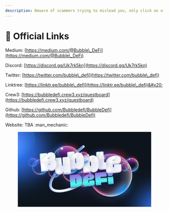 ```yaml
---
description: Beware of scammers trying to mislead you, only click on official links!
---
```


# 🔗 Official Links

Medium: [https://medium.com/@Bubble\_DeFi](https://medium.com/@Bubble\_DeFi)

Discord: [https://discord.gg/Uk7rk5kn](https://discord.gg/Uk7rk5kn)

Twitter: [https://twitter.com/bubble\_defi](https://twitter.com/bubble\_defi)

Linktree: [https://linktr.ee/bubble\_defi](https://linktr.ee/bubble\_defi)&#x20;

Crew3: [https://bubbledefi.crew3.xyz/questboard](https://bubbledefi.crew3.xyz/questboard)

Github: [https://github.com/Bubbledefi/BubbleDefi](https://github.com/Bubbledefi/BubbleDefi)

Website: TBA :man\_mechanic:



<figure><img src=".gitbook/assets/BubbleDefi  960x540.jpg" alt=""><figcaption></figcaption></figure>





